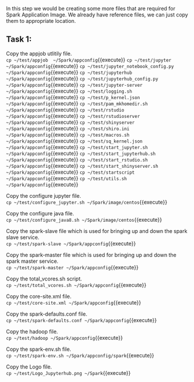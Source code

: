 In this step we would be creating some more files that are required for Spark Application Image.
We already have reference files, we can just copy them to appropriate location.

## Task 1:
Copy the appjob utlitily file.<br>
`cp ~/test/appjob  ~/Spark/appconfig`{{execute}}
`cp ~/test/jupyter  ~/Spark/appconfig`{{execute}}
`cp ~/test/jupyter_notebook_config.py  ~/Spark/appconfig`{{execute}}
`cp ~/test/jupyterhub  ~/Spark/appconfig`{{execute}}
`cp ~/test/jupyterhub_config.py  ~/Spark/appconfig`{{execute}}
`cp ~/test/jupyter-server  ~/Spark/appconfig`{{execute}}
`cp ~/test/logging.sh  ~/Spark/appconfig`{{execute}}
`cp ~/test/p_kernel.json  ~/Spark/appconfig`{{execute}}
`cp ~/test/pam_mkhomedir.sh  ~/Spark/appconfig`{{execute}}
`cp ~/test/rstudio  ~/Spark/appconfig`{{execute}}
`cp ~/test/rstudioserver  ~/Spark/appconfig`{{execute}}
`cp ~/test/shinyserver  ~/Spark/appconfig`{{execute}}
`cp ~/test/shiro.ini  ~/Spark/appconfig`{{execute}}
`cp ~/test/macros.sh  ~/Spark/appconfig`{{execute}}
`cp ~/test/sq_kernel.json  ~/Spark/appconfig`{{execute}}
`cp ~/test/start_jupyter.sh  ~/Spark/appconfig`{{execute}}
`cp ~/test/start_jupyterhub.sh  ~/Spark/appconfig`{{execute}}
`cp ~/test/start_rstudio.sh  ~/Spark/appconfig`{{execute}}
`cp ~/test/start_shinyserver.sh  ~/Spark/appconfig`{{execute}}
`cp ~/test/startscript  ~/Spark/appconfig`{{execute}}
`cp ~/test/utils.sh  ~/Spark/appconfig`{{execute}}

Copy the configure jupyter file.<br>
`cp ~/test/configure_jupyter.sh ~/Spark/image/centos`{{execute}}

Copy the configure java file.<br>
`cp ~/test/configure_java8.sh ~/Spark/image/centos`{{execute}}

Copy the spark-slave file which is used for bringing up and down the spark slave service.<br>
`cp ~/test/spark-slave ~/Spark/appconfig`{{execute}}

Copy the spark-master file which is used for bringing up and down the spark master service.<br>
`cp ~/test/spark-master ~/Spark/appconfig`{{execute}}

Copy the total_vcores.sh script.<br>
`cp ~/test/total_vcores.sh ~/Spark/appconfig`{{execute}}

Copy the core-site.xml file.<br>
`cp ~/test/core-site.xml ~/Spark/appconfig`{{execute}}

Copy the spark-defaults.conf file.<br>
`cp ~/test/spark-defaults.conf ~/Spark/appconfig`{{execute}}

Copy the hadoop file.<br>
`cp ~/test/hadoop ~/Spark/appconfig`{{execute}}

Copy the spark-env.sh file.
<br>
`cp ~/test/spark-env.sh ~/Spark/appconfig/spark`{{execute}}

Copy the Logo file.
<br>
`cp ~/test/Logo_Jupyterhub.png ~/Spark`{{execute}}
